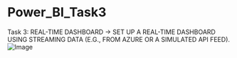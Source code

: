 # Power_BI_Task3
Task 3: REAL-TIME DASHBOARD -> SET UP A REAL-TIME DASHBOARD USING STREAMING DATA (E.G., FROM AZURE OR A SIMULATED API FEED).
![Image](https://github.com/user-attachments/assets/a1421ad1-d97b-4600-9faf-f02ac6976728)
